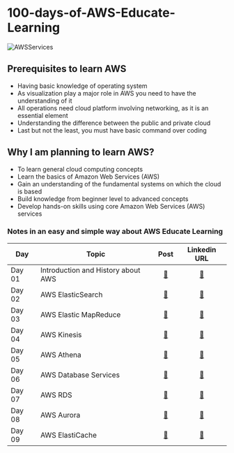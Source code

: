 # 100-days-of-AWS-Educate-Learning

![AWSServices](https://user-images.githubusercontent.com/40186859/176101941-157c3d9c-eba4-483a-beec-88fd307749e9.png)

## Prerequisites to learn AWS
* Having basic knowledge of operating system
* As visualization play a major role in AWS you need to have the understanding of it
* All operations need cloud platform involving networking, as it is an essential element
* Understanding the difference between the public and private cloud
* Last but not the least, you must have basic command over coding

## Why I am planning to learn AWS?
* To learn general cloud computing concepts
* Learn the basics of Amazon Web Services (AWS)
* Gain an understanding of the fundamental systems on which the cloud is based
* Build knowledge from beginner level to advanced concepts
* Develop hands-on skills using core Amazon Web Services (AWS) services

### Notes in an easy and simple way about AWS Educate Learning
| Day                            | Topic       | Post | Linkedin URL|
| -----------------------------  | ----------- |:------:|:-------------:|
| Day 01  | Introduction and History about AWS| [🔗](https://github.com/ghimiresunil/100-days-of-AWS-Educate-Learning/blob/main/Day_01.md)| [🔗](https://www.linkedin.com/posts/ghimiresunil_github-ghimiresunil100-days-of-aws-educate-learning-activity-6947591774911496192-Or8F?utm_source=linkedin_share&utm_medium=member_desktop_web) |
| Day 02  | AWS ElasticSearch| [🔗](https://github.com/ghimiresunil/100-days-of-AWS-Educate-Learning/blob/main/Day_02.md)| [🔗](https://www.linkedin.com/posts/ghimiresunil_github-ghimiresunil100-days-of-aws-educate-learning-activity-6947942439819055104-Np8y?utm_source=linkedin_share&utm_medium=member_desktop_web) |
| Day 03 | AWS Elastic MapReduce | [🔗](https://github.com/ghimiresunil/100-days-of-AWS-Educate-Learning/blob/main/Day_03.md)| [🔗](https://www.linkedin.com/posts/ghimiresunil_github-ghimiresunil100-days-of-aws-educate-learning-activity-6948296090962014208-gw1J?utm_source=linkedin_share&utm_medium=member_desktop_web) |
| Day 04 | AWS Kinesis | [🔗](https://github.com/ghimiresunil/100-days-of-AWS-Educate-Learning/blob/main/Day_04.md)| [🔗](https://www.linkedin.com/posts/ghimiresunil_aws-awscloud-dailycoding-activity-6949744484783919104-Lc6s?utm_source=linkedin_share&utm_medium=member_desktop_web) |
| Day 05 | AWS Athena | [🔗](https://github.com/ghimiresunil/100-days-of-AWS-Educate-Learning/blob/main/Day_05.md)| [🔗](https://www.linkedin.com/posts/ghimiresunil_aws-awscloud-dailycoding-activity-6952294311392616448-9YqK?utm_source=linkedin_share&utm_medium=member_desktop_web)|
| Day 06 | AWS Database Services | [🔗](https://github.com/ghimiresunil/100-days-of-AWS-Educate-Learning/blob/main/Day_06_07.md)| [🔗](https://www.linkedin.com/posts/ghimiresunil_aws-awscloud-dailycoding-activity-6954086079104708608-dvZe?utm_source=linkedin_share&utm_medium=member_desktop_web)|
|Day 07| AWS RDS | [🔗](https://github.com/ghimiresunil/100-days-of-AWS-Educate-Learning/blob/main/Day_06_07.md) | [🔗](https://www.linkedin.com/posts/ghimiresunil_aws-awscloud-dailycoding-activity-6954469907027636224--VJ1?utm_source=linkedin_share&utm_medium=member_desktop_web)|
|Day 08| AWS Aurora | [🔗](https://github.com/ghimiresunil/100-days-of-AWS-Educate-Learning/blob/main/Day_08.md) | [🔗](https://www.linkedin.com/posts/ghimiresunil_aws-awscloud-dailycoding-activity-6957377845601931265-21Rs?utm_source=linkedin_share&utm_medium=member_desktop_web)|
|Day 09| AWS ElastiCache | [🔗](https://github.com/ghimiresunil/100-days-of-AWS-Educate-Learning/blob/main/Day_09.md) | [🔗](https://www.linkedin.com/posts/ghimiresunil_aws-awscloud-dailycoding-activity-6959165017963290624-MTud?utm_source=linkedin_share&utm_medium=member_desktop_web)|
